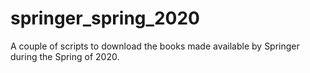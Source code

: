 # springer_spring_2020
A couple of scripts to download the books made available by Springer during the Spring of 2020.
